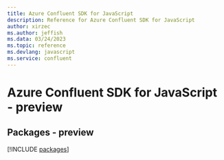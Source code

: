 ```yaml
---
title: Azure Confluent SDK for JavaScript
description: Reference for Azure Confluent SDK for JavaScript
author: xirzec
ms.author: jeffish
ms.data: 03/24/2023
ms.topic: reference
ms.devlang: javascript
ms.service: confluent
---
```

# Azure Confluent SDK for JavaScript - preview
## Packages - preview
[!INCLUDE [packages](confluent-index.md)]